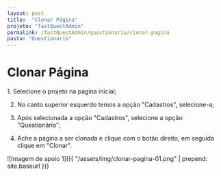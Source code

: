 ```yaml
---
layout: post
title:  "Clonar Página"
projeto: "fastQuestAdmin"
permalink: /fastQuestAdmin/questionario/clonar-pagina
pasta: "Questionario"
---
```

# Clonar Página

<div class="row" markdown="1">
<div class="6u 12u$(small)" markdown="1">
1. Selecione o projeto na página inicial;

2. No canto superior esquerdo temos a opção "Cadastros", selecione-a;

3. Após selecionada a opção "Cadastros", selecione a opção "Questionário";

4. Ache a página a ser clonada e clique com o botão direito, em seguida clique em "Clonar".
</div>
<div class="6u 12u$(small)" markdown="1">
![Imagem de apoio 1]({{ "/assets/img/clonar-pagina-01.png" | prepend: site.baseurl }})
</div>                               
</div>